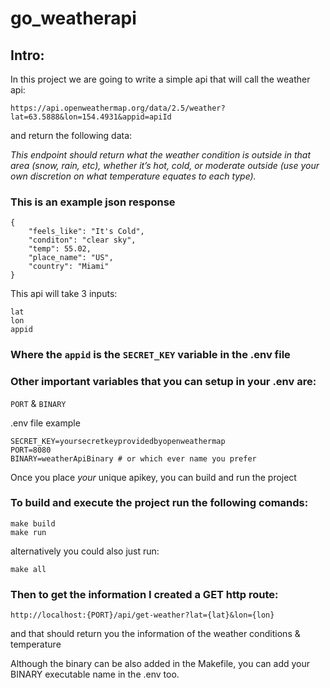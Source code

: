 # go_weatherapi

## Intro:

In this project we are going to write a simple api that will call the weather api:

```
https://api.openweathermap.org/data/2.5/weather?lat=63.5888&lon=154.4931&appid=apiId
```

and return the following data:

*This endpoint should return what the weather condition is outside in that area (snow, rain,
etc), whether it’s hot, cold, or moderate outside (use your own discretion on what temperature equates to
each type).*

### This is an example json response
```
{
    "feels_like": "It's Cold",
    "conditon": "clear sky",
    "temp": 55.02,
    "place_name": "US",
    "country": "Miami"
}
```

This api will take 3 inputs:

```
lat
lon
appid
```

### Where the `appid` is the `SECRET_KEY` variable in the .env file

### Other important variables that you can setup in your .env are:

`PORT` 
&
`BINARY`

.env file example
```
SECRET_KEY=yoursecretkeyprovidedbyopenweathermap
PORT=8080
BINARY=weatherApiBinary # or which ever name you prefer
```

Once you place *your* unique apikey, you can build and run the project

### To build and execute the project run the following comands:
```
make build
make run
```
alternatively you could also just run:
```
make all
```

### Then to get the information I created a GET http route:

```
http://localhost:{PORT}/api/get-weather?lat={lat}&lon={lon}
```

and that should return you the information of the weather conditions & temperature


Although the binary can be also added in the Makefile, you can add your BINARY executable name in the .env too.


